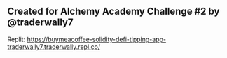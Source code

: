 ## Created for Alchemy Academy Challenge #2 by @traderwally7

Replit:
https://buymeacoffee-solidity-defi-tipping-app-traderwally7.traderwally.repl.co/
